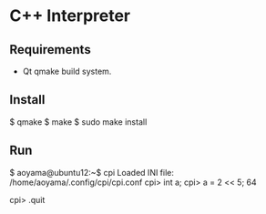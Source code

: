 # C++ Interpreter

## Requirements
 - Qt qmake build system.

## Install

 $ qmake
 $ make
 $ sudo make install

## Run

 $ aoyama@ubuntu12:~$ cpi
 Loaded INI file: /home/aoyama/.config/cpi/cpi.conf
 cpi> int a;
 cpi> a = 2 << 5;
 64

 cpi> .quit


